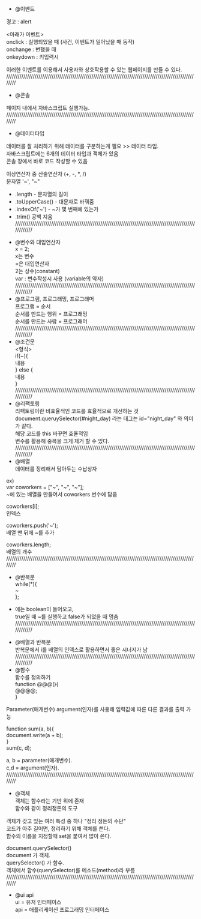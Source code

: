 + @이벤트  
  
경고 : alert  
  
\<아래가 이벤트>  
onclick : 실행되었을 때 (사건, 이벤트가 일어났을 때 동작)  
onchange : 변했을 때  
onkeydown : 키입력시  
  
이러한 이벤트를 이용해서 사용자와 상호작용할 수 있는 웹페이지를 만들 수 있다.  
////////////////////////////////////////////////////////////////////////////////////////////////////////
+ @콘솔  
  
페이지 내에서 자바스크립트 실행가능.  
////////////////////////////////////////////////////////////////////////////////////////////////////////
+ @데이터타입  
  
데이터를 잘 처리하기 위해 데이터를 구분하는게 필요 >> 데이터 타입.  
자바스크립트에는 6개의 데이터 타입과 객체가 있음  
콘솔 창에서 바로 코드 작성할 수 있음  
  
이상연산자 중 산술연산자 (+, -, *, /)  
문자열 '~', "~"  
- .length - 문자열의 길이  
- .toUpperCase() - 대문자로 바꿔줌  
- .indexOf('~') - ~가 몇 번째에 있는가  
- .trim() 공백 지움  
////////////////////////////////////////////////////////////////////////////////////////////////////////
+ @변수와 대입연산자  
x = 2;  
x는 변수  
=은 대입연산자  
2는 상수(constant)  
var : 변수작성시 사용 (variable의 약자)  
////////////////////////////////////////////////////////////////////////////////////////////////////////
+ @프로그램, 프로그래밍, 프로그래머  
프로그램 = 순서  
순서를 만드는 행위 = 프로그래밍  
순서를 만드는 사람 = 프로그래머  
////////////////////////////////////////////////////////////////////////////////////////////////////////
+ @조건문  
\<형식>  
if(~){  
내용  
} else {  
내용  
}  
////////////////////////////////////////////////////////////////////////////////////////////////////////
+ @리팩토링  
리팩토링이란 비효율적인 코드를 효율적으로 개선하는 것  
document.queruySelector(#night_day) 라는 태그는 id="night_day" 와 의미가 같다.  
해당 코드를 this 바꾸면 효율적임  
변수를 활용해 중복을 크게 제거 할 수 있다.  
////////////////////////////////////////////////////////////////////////////////////////////////////////
+ @배열  
데이터를 정리해서 담아두는 수납상자  

ex)  
var coworkers = ["~", "~", "~"];  
~에 있는 배열을 만들어서 coworkers 변수에 담음  
  
coworkers[i];  
인덱스  
  
coworkers.push('~');  
배열 맨 뒤에 ~를 추가  
  
coworkers.length;  
배열의 개수  
////////////////////////////////////////////////////////////////////////////////////////////////////////
+ @반복문  
while(*){  
~  
};  
* 에는 boolean이 들어오고,  
true일 때 ~를 실행하고 false가 되었을 때 멈춤  
////////////////////////////////////////////////////////////////////////////////////////////////////////
+ @배열과 반복문  
반복문에서 i를 배열의 인덱스로 활용하면서 좋은 시너지가 남  
////////////////////////////////////////////////////////////////////////////////////////////////////////
+ @함수  
함수를 정의하기  
function @@@(){  
@@@@;  
}  
  
Parameter(매개변수) argument(인자)를 사용해 입력값에 따른 다른 결과를 출력 가능  
  
function sum(a, b){  
document.write(a + b);  
}  
sum(c, d);  
  
a, b = parameter(매개변수).  
c,d = argument(인자).  
////////////////////////////////////////////////////////////////////////////////////////////////////////
+ @객체  
객체는 함수라는 기반 위에 존재  
함수와 같이 정리정돈의 도구  
  
객체가 갖고 있는 여러 특성 중 하나 "정리 정돈의 수단"  
코드가 아주 길어면, 정리하기 위해 객체를 쓴다.  
함수의 이름을 지정할때 set을 붙여서 많이 쓴다.  
  
document.querySelector()  
document 가 객체.  
querySelector() 가 함수.  
객체에서 함수(querySelector)를 메소드(method)라 부름  
////////////////////////////////////////////////////////////////////////////////////////////////////////
+ @ui api  
ui = 유저 인터페이스  
api = 애플리케이션 프로그래밍 인터페이스
